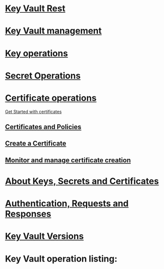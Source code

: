 # [Key Vault Rest](akv-top-toc-intro.md)
# [Key Vault management](../api-ref/keyvault/Vaults.json)
# [Key operations](key-operations.md)
# [Secret Operations](secret-operations.md)
# [Certificate operations](certificate-operations.md)


[Get Started with certificates](certificate-scenarios.md)
## [Certificates and Policies](certificates-and-policies.md)
## [Create a Certificate](create-a-certificate.md)
## [Monitor and manage certificate creation](create-certificate-scenarios.md)
# [About Keys, Secrets and Certificates](about-keys--secrets-and-certificates.md)
# [Authentication, Requests and Responses](authentication--requests-and-responses.md)
# [Key Vault Versions](key-vault-versions.md)
# Key Vault operation listing:
